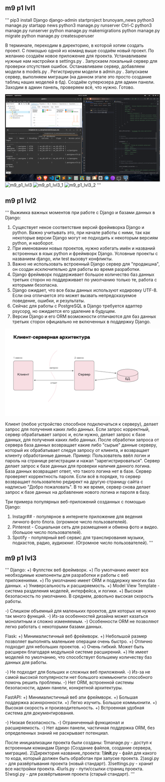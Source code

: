 ## m9 p1 lvl1

'''
pip3 install Django
django-admin startproject brunoyam_news
python3 manage.py startapp news
python3 manage.py runserver
Ctrl-C
python3 manage.py runserver
python manage.py makemigrations
python manage.py migrate
python manage.py createsuperuser

В терминале, переходим в директорию, в которой хотим создать проект.
С помощью одной из команд выше создаём новый проект.
По желанию создаём новое приложение для проекта.
Устанавливаем нужные нам настройки в settings.py .
Запускаем локальный сервер для проверки отсутствия ошибок.
Останавливаем сервер, добавляем модели в models.py .
Регистрируем модели в admin.py .
Запускаем сервер, выполняем миграции (на данном этапе это просто создание таблиц наших моделей в бд).
Создаём суперюзера для админ панели.
Заходим в админ панель, проверяем всё, что нужно.
Готово.


![m9_p1_lvl1_2](m9_p1_lvl1_2.png)
![m9_p1_lvl3](m9_p1_lvl1_3.png)
![m9_p1_lvl3_1](m9_p1_lvl1_3_1.png)
![m9_p1_lvl3_2](m9_p1_lvl1_3_2.png)
'''

## m9 p1 lvl2

'''
Выжимка важных моментов при работе с Django и базами данных в Django:
1) Существует некое соответствие версий фреймворка Django и python.
Важно учитывать это, при начале работы с ними, так как некоторые версии Django
могут не подходить к некоторым версиям python, и наоборот.
2) При именовании новых проектов, нужно избегать имён и названий встроенных в язык python
и фреймворк Django. Условные проекты с названием django, или test вызовут конфликты.
3) Важно не использовать встроенный Django сервер для "продакшна", он создан исключительно
для работы во время разработки.
4) Django фреймворк поддерживает большое количество баз данных третьих сторон
но поддерживает по умолчанию только те, работа с которыми безопасна.
5) Django ожидает, что все базы данных используют кодировку UTF-8. Если она
отличается это может вызвать непредсказуемое поведение, ошибки, и результаты.
6) Сейчас для работы с PostgreSQL в Django требуется адаптер psycopg, но ожидается
его удаление в будущем.
7) Версии Django и его ORM возможности отличаются для баз данных третьих сторон официально
не включенных в поддержку Django.

![m9_p2_lvl2](m9_p2_lvl2.png)

Клиент (любое устройство способное подключаться к серверу), делает запрос для получения 
каких либо данных. Если запрос корректный, сервер обрабатывает запрос и, если нужно, 
делает запрос к базе данных, для получения каких либо данных. После обработки запроса от сервера 
база данных возвращает какие либо "сырые" данные серверу, который их обрабатывает следуя запросу 
от клиента, и возвращает клиенту обработанные данные.
Пример:
Пользователь ввёл логин и пароль на странице регистрации и нажал "зарегистрироваться".
Сервер делает запрос к базе данных для проверки наличия данного логина.
База данных возвращает ответ, что такого логина нет в базе.
Сервер проверяет корректность пароля.
Если всё в порядке, то сервер возвращает пользователю редирект на другую страницу сайта 
с надписью "Добро пожаловать". В то же время, сервер снова делает запрос к базе данных 
на добавление нового логина и пароля в базу.


Три примера популярных веб-приложений созданных с помощью Django:
1) Instagr## - популярное в интернете приложение для ведения личного фото блога.
(огромное число пользователей).
2) Pinterest - Социальная сеть для размещения и обмена фото и видео.
(большое число пользователей).
3) Spotify - популярный веб сервис для транслирования музыки, подкастов, радио, аудиокниг.
(Огромное число пользователей).
'''

## m9 p1 lvl3

'''
Django:
+) Фуллстек веб фреймворк.
+) По умолчанию имеет все необходимые компоненты для разработки и работы с веб приложениями.
+) По умолчанию имеет ORM и поддержку многих баз данных.
+) Универсальность и расширяемость.
+) Model View Template - система разделения моделей, интерфейса, и логики.
+) Высокая безопасность по умолчанию. В среднем, довольно высокая скорость работы.

-) Слишком объемный для маленьких проектов, для которых не нужно так много функций.
-) Из-за особенностей дизайна может казаться монолитным и сложно изменяемым.
-) Особенности ORM не позволяют легко работать с некоторыми базами данных.

Flask:
+) Минималистичный веб фреймворк.
+) Небольшой размер позволяет выполнять маленькие операции очень быстро.
+) Отлично подходит для небольших проектов.
+) Очень гибкий. Может быть расширен благодаря модульной системе расширений.
+) Не имеет моделей по умолчанию, что способствует большему количеству баз данных для работы.

-) Не подходит для больших и сложных веб приложений.
-) Из-за не самой высокой популярности нет большого коммьюнити способного помочь решить проблемы.
-) Нет ORM, встроенной системы безопасности, админ панели, конкретной архитектуры.

FastAPI:
+) Минималистичный веб апи фреймворк.
+) Большая поддержка асинхронности.
+) Легко изучить. Большое коммьюнити.
+) Высокая скорость и производительность.
+) Встроенная удобная система для документирования.

-) Низкая безопасность.
-) Ограниченный функционал и расширяемость.
-) Нет админ панели, частичная поддержка ORM, без определенных знаний не раскрывает потенциал.

После инициализации проекта были созданы:
1)manage.py - доступ к встроенным командам Django (Создание файлов, создание сервера, миграции).
2)Директория название_проекта:
    1)__init__.py - файл для какого то кода, который должен быть обработан при запуске проекта.
    2)asgi.py - для развёртывания проекта (новый стандарт).
    3)settings.py - хранит все настройки проекта.
    4)urls.py - пути/ссылки страниц проекта.
    5)wsgi.py - для развёртывания проекта (старый стандарт).
'''

